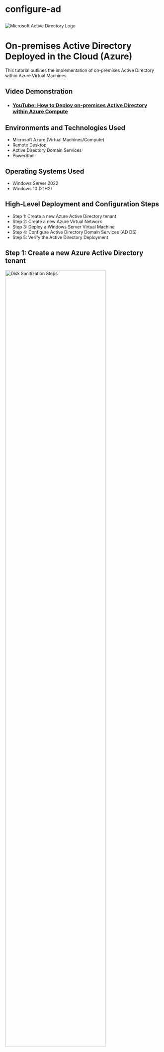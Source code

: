 # configure-ad<p align="center">
<img src="https://i.imgur.com/pU5A58S.png" alt="Microsoft Active Directory Logo"/>
</p>

<h1>On-premises Active Directory Deployed in the Cloud (Azure)</h1>
This tutorial outlines the implementation of on-premises Active Directory within Azure Virtual Machines.<br />


<h2>Video Demonstration</h2>

- ### [YouTube: How to Deploy on-premises Active Directory within Azure Compute](https://www.youtube.com)

<h2>Environments and Technologies Used</h2>

- Microsoft Azure (Virtual Machines/Compute)
- Remote Desktop
- Active Directory Domain Services
- PowerShell

<h2>Operating Systems Used </h2>

- Windows Server 2022
- Windows 10 (21H2)

<h2>High-Level Deployment and Configuration Steps</h2>

- Step 1: Create a new Azure Active Directory tenant
- Step 2: Create a new Azure Virtual Network
- Step 3: Deploy a Windows Server Virtual Machine
- Step 4: Configure Active Directory Domain Services (AD DS)
- Step 5: Verify the Active Directory Deployment

<h2>Step 1: Create a new Azure Active Directory tenant</h2>

<p>
<img src="https://i.imgur.com/mc3UJE1.png" height="80%" width="80%" alt="Disk Sanitization Steps"/>
</p>
<p>
Sign in to the Azure portal (portal.azure.com).
In the left-hand menu, click on "Azure Active Directory."
Click on "Create a tenant" and follow the prompts to create a new Azure Active Directory tenant.
Note down the Directory ID, as you'll need it later.
</p>
<br />
<h2>Step 2: Create a new Azure Virtual Network</h2>
<p>
<img src="https://i.imgur.com/HkyMiij.png" height="80%" width="80%" alt="Disk Sanitization Steps"/>
</p>
<p>
In the Azure portal, navigate to "Virtual networks" and click on "Create a virtual network."
Provide a name for the virtual network and select the desired configuration options.
Configure the address space and subnet for the virtual network.
Click on "Review + Create" and then "Create" to create the virtual network.
</p>
<br />
<h2>Step 3: Deploy a Windows Server Virtual Machine</h2>
<p>
<img src="https://i.imgur.com/aubSt6W.png" height="80%" width="80%" alt="Disk Sanitization Steps"/>
</p>
<p>
In the Azure portal, navigate to "Virtual machines" and click on "Add."
Provide the necessary details for the virtual machine, such as name, region, and resource group.
Select the appropriate image for the Windows Server OS.
Choose the desired size and configuration options for the virtual machine.
Configure the networking settings, including the virtual network created in Step 2.
Provide administrative credentials for the virtual machine.
Review the settings and click on "Review + Create" and then "Create" to deploy the virtual machine.
</p>
<br />
<h2>Step 4: Configure Active Directory Domain Services (AD DS)</h2>
<p><img src="https://i.imgur.com/CGGuaal.png" height="80%" width="80%" alt="Disk Sanitization Steps"/>
</p>
<p>
Once the virtual machine is deployed, navigate to its overview page in the Azure portal.
Click on "Connect" to establish a remote desktop connection to the virtual machine.
Log in to the virtual machine using the administrative credentials provided during deployment.
In Server Manager, click on "Add roles and features" and follow the wizard to install the Active Directory Domain Services role.
After the role installation completes, open "Server Manager" and click on "Promote this server to a domain controller."
In the Active Directory Domain Services Configuration Wizard, select "Add a new forest" and provide a root domain name.
Set the Forest Functional Level and Domain Functional Level based on your requirements.
Configure the desired Directory Services Restore Mode (DSRM) password.
Specify the DNS options and leave other settings as default.
Review the settings and click on "Install" to promote the server to a domain controller.
  </p>
<br />
<h2>Step 5: Verify the Active Directory Deployment</h2>
</p>
<p>
  Once the promotion process completes, restart the virtual machine.
After the restart, log in to the domain controller using the domain administrator credentials.
Open "Server Manager" and navigate to "Tools" > "Active Directory Users and Computers" to verify the Active Directory deployment.
You can create users, groups, and organizational units to start managing your Active Directory environment.
  </p>
<br />
Congratulations! You have successfully deployed Active Directory on Azure cloud. You can now manage user accounts, security policies, and group policies using the Azure Active Directory service. Remember to properly secure and manage your Active Directory environment to ensure the integrity and security of your organization's resources.
Congratulations! You have successfully deployed Active Directory on Azure cloud. You can now manage user accounts, security policies, and group policies using the Azure Active Directory service. Remember to properly secure and manage your Active Directory environment to ensure the integrity and security of your organization's resources.
